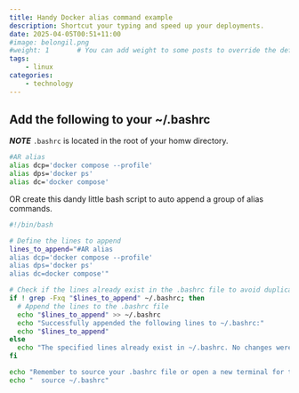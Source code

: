 ```yaml
---
title: Handy Docker alias command example
description: Shortcut your typing and speed up your deployments.
date: 2025-04-05T00:51+11:00
#image: belongil.png
#weight: 1       # You can add weight to some posts to override the default sorting (date descending)
tags: 
    - linux
categories:
    - technology
---
```



## Add the following to your ~/.bashrc

***NOTE*** ```.bashrc``` is located in the root of your homw directory. 

```bash
#AR alias
alias dcp='docker compose --profile'
alias dps='docker ps'
alias dc='docker compose'
```

OR create this dandy little bash script to auto append a group of alias commands.


```bash
#!/bin/bash

# Define the lines to append
lines_to_append="#AR alias
alias dcp='docker compose --profile'
alias dps='docker ps'
alias dc=docker compose'"

# Check if the lines already exist in the .bashrc file to avoid duplicates
if ! grep -Fxq "$lines_to_append" ~/.bashrc; then
  # Append the lines to the .bashrc file
  echo "$lines_to_append" >> ~/.bashrc
  echo "Successfully appended the following lines to ~/.bashrc:"
  echo "$lines_to_append"
else
  echo "The specified lines already exist in ~/.bashrc. No changes were made."
fi

echo "Remember to source your .bashrc file or open a new terminal for the changes to take effect:"
echo "  source ~/.bashrc"
```